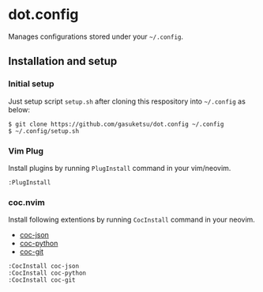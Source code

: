 # dot.config
Manages configurations stored under your `~/.config`.

## Installation and setup

### Initial setup

Just setup script `setup.sh` after cloning this respository into `~/.config` as below:

```
$ git clone https://github.com/gasuketsu/dot.config ~/.config
$ ~/.config/setup.sh
```

### Vim Plug
Install plugins by running ``PlugInstall`` command in your vim/neovim.

```
:PlugInstall
```

### coc.nvim

Install following extentions by running ``CocInstall`` command in your neovim.

* [coc-json](https://github.com/neoclide/coc-json)
* [coc-python](https://github.com/neoclide/coc-python)
* [coc-git](https://github.com/neoclide/coc-git)

```
:CocInstall coc-json
:CocInstall coc-python
:CocInstall coc-git
```
